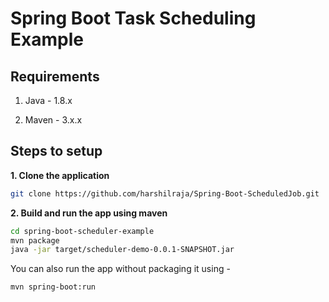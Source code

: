 # Spring Boot Task Scheduling Example

## Requirements

1. Java - 1.8.x

2. Maven - 3.x.x

## Steps to setup

**1. Clone the application**

```bash
git clone https://github.com/harshilraja/Spring-Boot-ScheduledJob.git
```

**2. Build and run the app using maven**

```bash
cd spring-boot-scheduler-example
mvn package
java -jar target/scheduler-demo-0.0.1-SNAPSHOT.jar
```

You can also run the app without packaging it using -

```bash
mvn spring-boot:run
```
